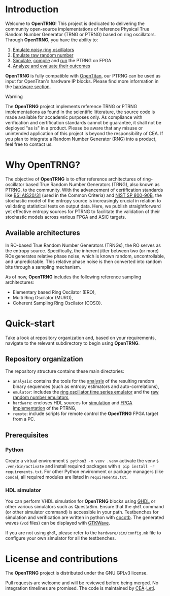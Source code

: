 # Introduction

Welcome to **OpenTRNG**! This project is dedicated to delivering the community open-source implementations of reference Physical True Random Number Generator (TRNG or PTRNG) based on ring oscillators. Through **OpenTRNG**, you have the ability to:

1. [Emulate noisy ring oscillators](emulator/#emulate-noisy-ring-oscillators)
2. [Emulate raw random number](emulator/#emulate-raw-random-numbers)
3. [Simulate](hardware/#simulate-hdl-sources), [compile](hardware/#compile-for-fpga) and [run](remote/) the PTRNG on FPGA
4. [Analyze and evaluate their outcomes](analysis/#analyze-and-evaluate-outputs)

**OpenTRNG** is fully compatible with [OpenTitan](https://opentitan.org), our PTRNG can be used as input for OpenTitan's hardware IP blocks. Please find more information in the [hardware section](hardware/#opentitan-compatibility).

> [!WARNING]
> The **OpenTRNG** project implements reference TRNG or PTRNG implementations as found in the scientific litterature, the source code is made available for accademic purposes only. As compliance with verification and certification standards cannot be guarantee, it shall not be deployed "as is" in a product. Please be aware that any misuse or unintended application of this project is beyond the responsibility of CEA. If you plan to integrate a Random Number Generator (RNG) into a product, feel free to contact us.

# Why OpenTRNG?

The objective of **OpenTRNG** is to offer reference architectures of ring-oscillator based True Random Number Generators (TRNG), also known as PTRNG, to the community. With the advancement of certification standards like [BSI AIS20/31](https://www.bsi.bund.de/dok/randomnumbergenerators) (used in the Common Criteria) and [NIST SP 800-90B](https://csrc.nist.gov/pubs/sp/800/90/b/final), the stochastic model of the entropy source is increasingly crucial in relation to validating statistical tests on output data. Here, we publish straightforward yet effective entropy sources for PTRNG to facilitate the validation of their stochastic models across various FPGA and ASIC targets.

## Available architectures

In RO-based True Random Number Generators (TRNGs), the RO serves as the entropy source. Specifically, the inherent jitter between two (or more) ROs generates relative phase noise, which is known random, uncontrollable, and unpredictable. This relative phase noise is then converted into random bits through a sampling mechanism.

As of now, **OpenTRNG** includes the following reference sampling architectures:

* Elementary based Ring Oscilator (ERO),
* Multi Ring Oscilator (MURO),
* Coherent Sampling Ring Oscilator (COSO).

# Quick-start

Take a look at repository organization and, based on your requirements, navigate to the relevant subdirectory to begin using **OpenTRNG**.

## Repository organization

The repository structure contains these main directories:

* `analysis`: contains the tools for the [analysis](analysis/#analyze-and-evaluate-outputs) of the resulting random binary sequences (such as entropy estimators and auto-correlations),
* `emulator`: includes the [ring oscillator time series emulator](emulator/#emulate-noisy-ring-oscillators) and the [raw random number emulators](emulator/#emulate-raw-random-numbers),
* `hardware`: encloses HDL sources for [simulation](hardware/#simulate-hdl-sources) and [FPGA implementation](hardware/#compile-for-fpga) of the PTRNG,
* `remote`: include scripts for remote control the **OpenTRNG** FPGA target from a PC.

## Prerequisites

### Python

Create a virtual environment `$ python3 -m venv .venv` activate the venv `$ .ven/bin/activate` and install required packages with `$ pip install -r requirements.txt`. For other Python environment or package managers (like `conda`), all required modules are listed in `requirements.txt`.

### HDL simulator

You can perform VHDL simulation for **OpenTRNG** blocks using [GHDL](https://github.com/ghdl/ghdl) or other various simulators such as QuestaSim. Ensure that the `ghdl` command (or other simulator command) is accessible in your path. Testbenches for simulation and verification are written in python with [cocotb](https://www.cocotb.org). The generated waves (`vcd` files) can be displayed with [GTKWave](https://sourceforge.net/projects/gtkwave).

If you are not using `ghdl`, please refer to the `hardware/sim/config.mk` file to configure your own simulator for all the testbenches.

# License and contributions

The **OpenTRNG** project is distributed under the GNU GPLv3 license.

Pull requests are welcome and will be reviewed before being merged. No integration timelines are promised. The code is maintained by [CEA](https://www.cea.fr/english)-[Leti](https://www.leti-cea.com/cea-tech/leti/english/Pages/Applied-Research/Facilities/cyber-security-platform.aspx).
